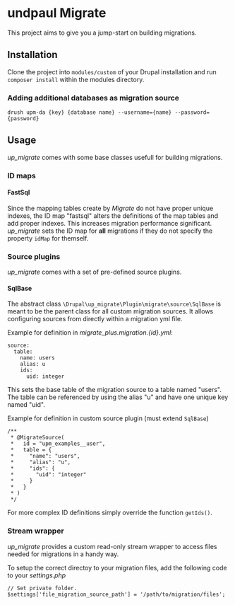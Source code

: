 # undpaul Migrate

This project aims to give you a jump-start on building migrations.

## Installation

Clone the project into `modules/custom` of your Drupal installation and run
`composer install` within the modules directory.

### Adding additional databases as migration source

`drush upm-da {key} {database name} --username={name} --password={password}`

## Usage

_up_migrate_ comes with some base classes usefull for building migrations.

### ID maps

#### FastSql

Since the mapping tables create by _Migrate_ do not have proper unique indexes,
the ID map "fastsql" alters the definitions of the map tables and add proper
indexes. This increases migration performance significant.
_up_migrate_ sets the ID map for **all** migrations if they do not specify the
property `idMap` for themself.

### Source plugins

_up_migrate_ comes with a set of pre-defined source plugins.

#### SqlBase

The abstract class `\Drupal\up_migrate\Plugin\migrate\source\SqlBase` is meant
to be the parent class for all custom migration sources. It allows configuring
sources from directly within a migration yml file.

Example for definition in _migrate_plus.migration.{id}.yml_:

    source:
      table:
        name: users
        alias: u
        ids:
          uid: integer

This sets the base table of the migration source to a table named "users". The
table can be referenced by using the alias "u" and have one unique key named
"uid".

Example for definition in custom source plugin (must extend `SqlBase`)

    /**
     * @MigrateSource(
     *   id = "upm_examples__user",
     *   table = {
     *     "name": "users",
     *     "alias": "u",
     *     "ids": {
     *       "uid": "integer"
     *     }
     *   }
     * )
     */

For more complex ID definitions simply override the function `getIds()`.

### Stream wrapper

_up_migrate_ provides a custom read-only stream wrapper to access files needed
for migrations in a handy way.

To setup the correct directoy to your migration files, add the following code to
your _settings.php_

    // Set private folder.
    $settings['file_migration_source_path'] = '/path/to/migration/files';
